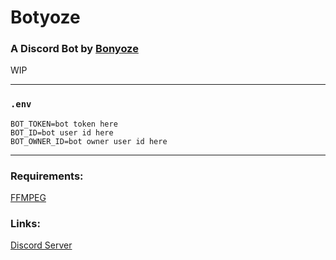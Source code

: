 # Botyoze
### A Discord Bot by [Bonyoze](https://github.com/bonyoze)

WIP

---

### `.env`
```
BOT_TOKEN=bot token here
BOT_ID=bot user id here
BOT_OWNER_ID=bot owner user id here
```

---

### Requirements:
[FFMPEG](https://ffmpeg.org/download.html)

### Links:
[Discord Server](https://discord.gg/hnf57sjJDP)
